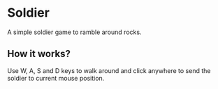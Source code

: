 # Soldier
A simple soldier game to ramble around rocks.

## How it works?

Use W, A, S and D keys to walk around and click anywhere to send the soldier to current mouse position.
